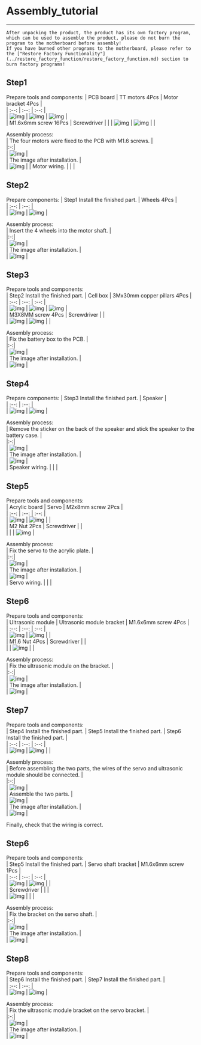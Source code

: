# Assembly_tutorial  
-------------------
```{note}
After unpacking the product, the product has its own factory program, which can be used to assemble the product, please do not burn the program to the motherboard before assembly!     
If you have burned other programs to the motherboard, please refer to the ["Restore Factory Functionality"](../restore_factory_function/restore_factory_function.md) section to burn factory programs!  
```             

Step1
-----    
Prepare tools and components:
| PCB board | TT motors 4Pcs | Motor bracket 4Pcs |     
| :--: | :--: | :--: |    
| ![img](../_static/assembly/img/1img.jpg) | ![img](../_static/assembly/img/2img.jpg) | ![img](../_static/assembly/img/3img.jpg) |   
| M1.6x6mm screw 16Pcs | Screwdriver |  |
| ![img](../_static/assembly/img/4img.jpg) | ![img](../_static/assembly/img/5img.jpg) |  |

Assembly process:     
| The four motors were fixed to the PCB with M1.6 screws. |     
|:-:|       
| ![img](../_static/assembly/img/6img.jpg) |    
| The image after installation. |    
| ![img](../_static/assembly/img/7img.jpg) | 
| Motor wiring. |
| |   

Step2
----- 
Prepare components:
| Step1 Install the finished part. | Wheels 4Pcs |       
| :--: | :--: |           
| ![img](../_static/assembly/img/8img.jpg) | ![img](../_static/assembly/img/9img.jpg) |     

Assembly process:     
| Insert the 4 wheels into the motor shaft. |     
|:-:|       
| ![img](../_static/assembly/img/10img.jpg) |    
| The image after installation. |    
| ![img](../_static/assembly/img/11img.jpg) | 

Step3
----- 
Prepare tools and components:     
| Step2 Install the finished part. | Cell box | 3Mx30mm copper pillars 4Pcs |       
| :--: | :--: | :--: |           
| ![img](../_static/assembly/img/12img.jpg) | ![img](../_static/assembly/img/13img.jpg) | ![img](../_static/assembly/img/14img.jpg) |    
| M3X8MM screw 4Pcs | Screwdriver | |   
| ![img](../_static/assembly/img/15img.jpg) | ![img](../_static/assembly/img/5img.jpg) |  |

Assembly process:     
| Fix the battery box to the PCB. |     
|:-:|       
| ![img](../_static/assembly/img/16img.jpg) |    
| The image after installation. |    
| ![img](../_static/assembly/img/17img.jpg) | 

Step4
----- 
Prepare components:
| Step3 Install the finished part. | Speaker |        
| :--: | :--: |           
| ![img](../_static/assembly/img/ximg.jpg) | ![img](../_static/assembly/img/ximg.jpg) |      

Assembly process:     
| Remove the sticker on the back of the speaker and stick the speaker to the battery case. |      
|:-:|       
| ![img](../_static/assembly/img/ximg.jpg) |     
| The image after installation. |    
| ![img](../_static/assembly/img/ximg.jpg) |     
| Speaker wiring. |
| |  

Step5
----- 
Prepare tools and components:      
| Acrylic board | Servo | M2x8mm screw 2Pcs |      
| :--: | :--: | :--: |               
| ![img](../_static/assembly/img/ximg.jpg) | ![img](../_static/assembly/img/ximg.jpg) |  |        
| M2 Nut 2Pcs | Screwdriver | |   
| | | ![img](../_static/assembly/img/5img.jpg) |

Assembly process:     
| Fix the servo to the acrylic plate. |      
|:-:|       
| ![img](../_static/assembly/img/ximg.jpg) |     
| The image after installation. |    
| ![img](../_static/assembly/img/ximg.jpg) |     
| Servo wiring. |
| |      

Step6
----- 
Prepare tools and components:      
| Ultrasonic module | Ultrasonic module bracket | M1.6x6mm screw 4Pcs |      
| :--: | :--: | :--: |               
| ![img](../_static/assembly/img/ximg.jpg) | ![img](../_static/assembly/img/ximg.jpg) |  |        
| M1.6 Nut 4Pcs | Screwdriver | |   
| | ![img](../_static/assembly/img/5img.jpg) | |

Assembly process:     
| Fix the ultrasonic module on the bracket. |      
|:-:|       
| ![img](../_static/assembly/img/ximg.jpg) |     
| The image after installation. |    
| ![img](../_static/assembly/img/ximg.jpg) |   

Step7
----- 
Prepare tools and components:      
| Step4 Install the finished part. | Step5 Install the finished part. | Step6 Install the finished part. |          
| :--: | :--: | :--: |                   
| ![img](../_static/assembly/img/ximg.jpg) | ![img](../_static/assembly/img/ximg.jpg) |  |          

Assembly process:     
| Before assembling the two parts, the wires of the servo and ultrasonic module should be connected. |      
|:-:|       
| ![img](../_static/assembly/img/ximg.jpg) |    
| Assemble the two parts. |    
| ![img](../_static/assembly/img/ximg.jpg) |    
| The image after installation. |    
| ![img](../_static/assembly/img/ximg.jpg) |  

Finally, check that the wiring is correct.
 

Step6
----- 
Prepare tools and components:      
| Step5 Install the finished part. | Servo shaft bracket | M1.6x6mm screw 1Pcs |      
| :--: | :--: | :--: |               
| ![img](../_static/assembly/img/ximg.jpg) | ![img](../_static/assembly/img/ximg.jpg) |  |        
| Screwdriver | | |   
| ![img](../_static/assembly/img/5img.jpg) | | |

Assembly process:     
| Fix the bracket on the servo shaft. |      
|:-:|       
| ![img](../_static/assembly/img/ximg.jpg) |     
| The image after installation. |    
| ![img](../_static/assembly/img/ximg.jpg) | 


Step8
----- 
Prepare tools and components:      
| Step6 Install the finished part. | Step7 Install the finished part. |          
| :--: | :--: |                  
| ![img](../_static/assembly/img/ximg.jpg) | ![img](../_static/assembly/img/ximg.jpg) |          

Assembly process:     
| Fix the ultrasonic module bracket on the servo bracket. |      
|:-:|       
| ![img](../_static/assembly/img/ximg.jpg) |     
| The image after installation. |    
| ![img](../_static/assembly/img/ximg.jpg) | 